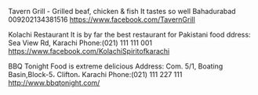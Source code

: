 Tavern Grill - Grilled beaf, chicken & fish
 It tastes so well
 Bahadurabad
 009202134381516
 https://www.facebook.com/TavernGrill

Kolachi Restaurant
It is by far the best restaurant for Pakistani food
ddress: Sea View Rd, Karachi
Phone:(021) 111 111 001
https://www.facebook.com/KolachiSpiritofkarachi

BBQ Tonight
Food is extreme delicious
Address: Com. 5/1, Boating Basin,Block-5، Clifton، Karachi
Phone:(021) 111 227 111
http://www.bbqtonight.com/

